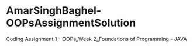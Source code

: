 # AmarSinghBaghel-OOPsAssignmentSolution
Coding Assignment 1 - OOPs_Week 2_Foundations of Programming - JAVA
